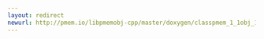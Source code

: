 ```yaml
---
layout: redirect
newurl: http://pmem.io/libpmemobj-cpp/master/doxygen/classpmem_1_1obj_1_1standard__alloc__policy-members.html
---
```

